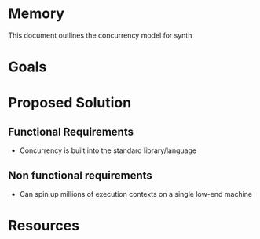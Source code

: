 # Memory
This document outlines the concurrency model for synth

# Goals

# Proposed Solution
## Functional Requirements
- Concurrency is built into the standard library/language
## Non functional requirements
- Can spin up millions of execution contexts on a single low-end machine

# Resources